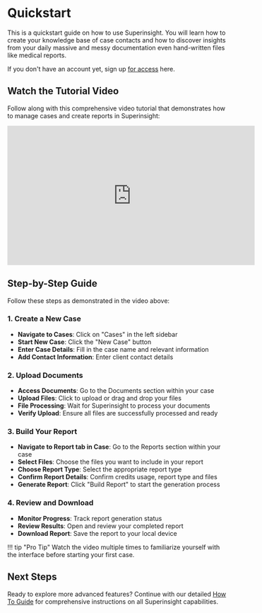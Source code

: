 # Quickstart

This is a quickstart guide on how to use Superinsight.
You will learn how to create your knowledge base of case contacts and how to discover insights from your daily massive and messy documentation even hand-written files like medical reports.

If you don't have an account yet, sign up [for access](https://www.superinsight.ai/trial) here.

## Watch the Tutorial Video

Follow along with this comprehensive video tutorial that demonstrates how to manage cases and create reports in Superinsight:

<iframe width="560" height="315" 
src="https://www.youtube.com/embed/sI9clpIOlis?rel=0&si=XJezGeCH_ctuhxxm" 
title="YouTube video player" 
frameborder="0" 
allow="accelerometer; autoplay; clipboard-write; encrypted-media; gyroscope; picture-in-picture; web-share" 
referrerpolicy="strict-origin-when-cross-origin" 
allowfullscreen></iframe>

## Step-by-Step Guide

Follow these steps as demonstrated in the video above:

### 1. Create a New Case

- **Navigate to Cases**: Click on "Cases" in the left sidebar
- **Start New Case**: Click the "New Case" button
- **Enter Case Details**: Fill in the case name and relevant information
- **Add Contact Information**: Enter client contact details

### 2. Upload Documents

- **Access Documents**: Go to the Documents section within your case
- **Upload Files**: Click to upload or drag and drop your files
- **File Processing**: Wait for Superinsight to process your documents
- **Verify Upload**: Ensure all files are successfully processed and ready

### 3. Build Your Report

- **Navigate to Report tab in Case**: Go to the Reports section within your case
- **Select Files**: Choose the files you want to include in your report
- **Choose Report Type**: Select the appropriate report type
- **Confirm Report Details**: Confirm credits usage, report type and files
- **Generate Report**: Click "Build Report" to start the generation process

### 4. Review and Download

- **Monitor Progress**: Track report generation status
- **Review Results**: Open and review your completed report
- **Download Report**: Save the report to your local device

!!! tip "Pro Tip"
    Watch the video multiple times to familiarize yourself with the interface before starting your first case.

## Next Steps

Ready to explore more advanced features? Continue with our detailed [How To Guide](guide/index.md) for comprehensive instructions on all Superinsight capabilities.
